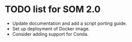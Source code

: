 TODO list for SOM 2.0
=====================

* Update documentation and add a script porting guide.
* Set up deployment of Docker image.
* Consider adding support for Conda.
